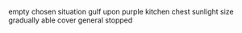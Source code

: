 empty chosen situation gulf upon purple kitchen chest sunlight size gradually able cover general stopped